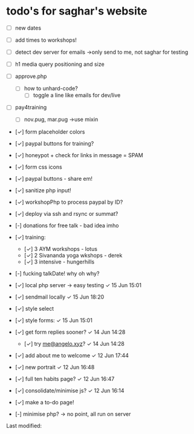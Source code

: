 # todo's for saghar's website

  * [ ] new dates
  * [ ] add times to workshops!

  * [ ] detect dev server for emails →only send to me, not saghar for testing

  * [ ] h1 media query positioning and size

  * [ ] approve.php
    * [ ] how to unhard-code?
      * [ ] toggle a line like emails for dev/live
  * [ ] pay4training
    * [ ] nov.pug, mar.pug →use mixin

  * [✓] form placeholder colors
  * [✓] paypal buttons for training?
  * [✓] honeypot + check for links in message = SPAM
  * [✓] form css icons


  * [✓] paypal buttons - share em!
  * [✓] sanitize php input!
  * [✓] workshopPhp to process paypal by ID?

  * [✓] deploy via ssh and rsync or summat?
  * [-] donations for free talk - bad idea imho

  * [✓] training:
    * [✓] 3 AYM workshops - lotus
    * [✓] 2 Sivananda yoga wkshops - derek
    * [✓] 3 intensive - hungerhills


  * [-] fucking talkDate! why oh why?
  * [✓] local php server → easy testing ✓ 15 Jun 15:01
  * [✓] sendmail locally ✓ 15 Jun 18:20
  * [✓] style select
  * [✓] style forms: ✓ 15 Jun 15:01
  * [✓] get form replies sooner? ✓ 14 Jun 14:28
    * [✓] try me@angelo.xyz? ✓ 14 Jun 14:28
  * [✓] add about me to welcome ✓ 12 Jun 17:44
  * [✓] new portrait ✓ 12 Jun 16:48
  * [✓] full ten habits page? ✓ 12 Jun 16:47
  * [✓] consolidate/minimise js? ✓ 12 Jun 16:14
  * [✓] make a to-do page!
  * [-] minimise php? → no point, all run on server


Last modified:
